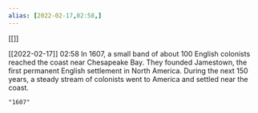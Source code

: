```yaml
---
alias: [2022-02-17,02:58,]
---
```

[[]]

[[2022-02-17]] 02:58
In 1607, a small band of about 100 English colonists reached the coast near Chesapeake Bay. They founded Jamestown, the first permanent English settlement in North America. During the next 150 years, a steady stream of colonists went to America and settled near the coast.
```query
"1607"
```